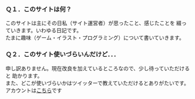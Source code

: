 ### Ｑ１．このサイトは何？
このサイトは主にその日私（サイト運営者）が思ったこと、感じたことを
綴っていきます。いわゆる日記です。<br>
たまに趣味（ゲーム・イラスト・プログラミング）について書いていきます。

### Ｑ２．このサイト使いづらいんだけど．．．
申し訳ありません。現在改良を加えているところなので、少し待っていただけると
助かります。<br>
また、どこが使いづらいかはツイッターで教えていただけるとありがたいです。<br>
アカウントは[こちら](https://twitter.com/JiRuDo__)です

